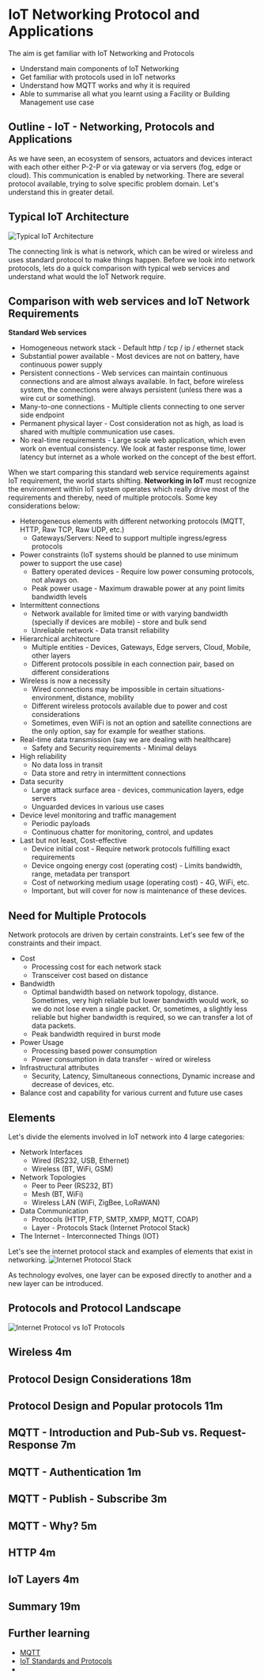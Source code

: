 # IoT Networking Protocol and Applications

The aim is get familiar with IoT Networking and Protocols
* Understand main components of IoT Networking 
* Get familiar with protocols used in IoT networks 
* Understand how MQTT works and why it is required 
* Able to summarise all what you learnt using a Facility or Building Management use case

## Outline - IoT - Networking, Protocols and Applications
As we have seen, an ecosystem of sensors, actuators and devices interact with each other either P-2-P or via gateway or via servers (fog, edge or cloud). This communication is enabled by networking. There are several protocol available, trying to solve specific problem domain. Let's understand this in greater detail.

## Typical IoT Architecture

![Typical IoT Architecture](../images/typical-iot.png)

The connecting link is what is network, which can be wired or wireless and uses standard protocol to make things happen. Before we look into network protocols, lets do a quick comparison with typical web services and understand what would the IoT Network require.

## Comparison with web services and IoT Network Requirements

**Standard Web services**

* Homogeneous network stack - Default http / tcp / ip / ethernet stack 
* Substantial power available - Most devices are not on battery, have continuous power supply 
* Persistent connections - Web services can maintain continuous connections and are almost always available. In fact, before wireless system, the connections were always persistent (unless there was a wire cut or something).
* Many-to-one connections - Multiple clients connecting to one server side endpoint 
* Permanent physical layer - Cost consideration not as high, as load is shared with multiple communication use cases.
* No real-time requirements - Large scale web application, which even work on eventual consistency. We look at faster response time, lower latency but internet as a whole worked on the concept of the best effort.

When we start comparing this standard web service requirements against IoT requirement, the world starts shifting. **Networking in IoT** must recognize the environment within IoT system operates which really drive most of the requirements and thereby, need of multiple protocols. Some key considerations below:

* Heterogeneous elements with different networking protocols (MQTT, HTTP, Raw TCP, Raw UDP, etc.)
  * Gateways/Servers: Need to support multiple ingress/egress protocols
* Power constraints (IoT systems should be planned to use minimum power to support the use case)
  * Battery operated devices - Require low power consuming protocols, not always on.
  * Peak power usage - Maximum drawable power at any point limits bandwidth levels
* Intermittent connections
  * Network available for limited time or with varying bandwidth (specially if devices are mobile) - store and bulk send 
  * Unreliable network - Data transit reliability
* Hierarchical architecture
  * Multiple entities - Devices, Gateways, Edge servers, Cloud, Mobile, other layers 
  * Different protocols possible in each connection pair, based on different considerations 
* Wireless is now a necessity
  * Wired connections may be impossible in certain situations- environment, distance, mobility 
  * Different wireless protocols available due to power and cost considerations
  * Sometimes, even WiFi is not an option and satellite connections are the only option, say for example for weather stations.
* Real-time data transmission (say we are dealing with healthcare)
  * Safety and Security requirements - Minimal delays
* High reliability 
  * No data loss in transit
  * Data store and retry in intermittent connections
* Data security
  * Large attack surface area - devices, communication layers, edge servers
  * Unguarded devices in various use cases
* Device level monitoring and traffic management
  * Periodic payloads
  * Continuous chatter for monitoring, control, and updates 
* Last but not least, Cost-effective
  * Device initial cost - Require network protocols fulfilling exact requirements 
  * Device ongoing energy cost (operating cost) - Limits bandwidth, range, metadata per transport 
  * Cost of networking medium usage (operating cost) - 4G, WiFi, etc.
  * Important, but will cover for now is maintenance of these devices.

## Need for Multiple Protocols
Network protocols are driven by certain constraints. Let's see few of the constraints and their impact.
* Cost
  * Processing cost for each network stack  
  * Transceiver cost based on distance 
* Bandwidth 
  * Optimal bandwidth based on network topology, distance. Sometimes, very high reliable but lower bandwidth would work, so we do not lose even a single packet. Or, sometimes, a slightly less reliable but higher bandwidth is required, so we can transfer a lot of data packets. 
  * Peak bandwidth required in burst mode
* Power Usage 
  * Processing based power consumption 
  * Power consumption in data transfer - wired or wireless
* Infrastructural attributes 
  * Security, Latency, Simultaneous connections, Dynamic increase and decrease of devices, etc.
* Balance cost and capability for various current and future use cases
      
## Elements
Let's divide the elements involved in IoT network into 4 large categories:
* Network Interfaces
  * Wired (RS232, USB, Ethernet)
  * Wireless (BT, WiFi, GSM)
* Network Topologies
  * Peer to Peer (RS232, BT)
  * Mesh (BT, WiFi)
  * Wireless LAN (WiFi, ZigBee, LoRaWAN)
* Data Communication 
  * Protocols (HTTP, FTP, SMTP, XMPP, MQTT, COAP)
  * Layer - Protocols Stack (Internet Protocol Stack)
* The Internet - Interconnected Things (IOT)

Let's see the internet protocol stack and examples of elements that exist in networking.
![Internet Protocol Stack](../images/Internet_Protocol_Stack.png)

As technology evolves, one layer can be exposed directly to another and a new layer can be introduced.

## Protocols and Protocol Landscape

![Internet Protocol vs IoT Protocols](../images/IoT-vs-Internet-Protocol.png)

## Wireless 4m
## Protocol Design Considerations 18m
## Protocol Design and Popular protocols 11m
## MQTT - Introduction and Pub-Sub vs. Request-Response 7m
## MQTT - Authentication 1m
## MQTT - Publish - Subscribe 3m
## MQTT - Why? 5m
## HTTP 4m
## IoT Layers 4m
## Summary 19m


## Further learning
* [MQTT](https://mqtt.org/)
* [IoT Standards and Protocols](https://www.postscapes.com/internet-of-things-protocols/)
* 